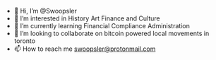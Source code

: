 - 👋 Hi, I’m @Swoopsler
- 👀 I’m interested in History Art Finance and Culture
- 🌱 I’m currently learning Financial Compliance Administration 
- 💞️ I’m looking to collaborate on bitcoin powered local movements in toronto 
- 📫 How to reach me swoopsler@protonmail.com 

<!---
Swoopsler/Swoopsler is a ✨ special ✨ repository because its `README.md` (this file) appears on your GitHub profile.
You can click the Preview link to take a look at your changes.
--->
